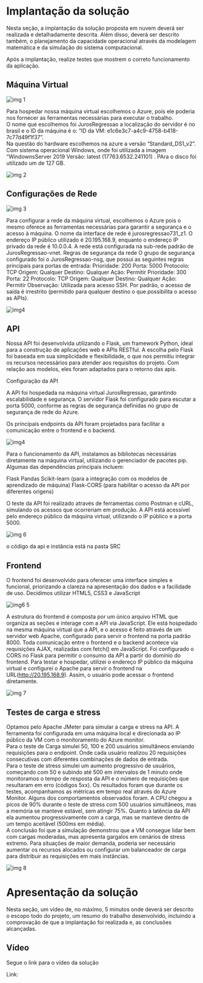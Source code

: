 # Implantação da solução

Nesta seção, a implantação da solução proposta em nuvem deverá ser realizada e detalhadamente descrita. Além disso, deverá ser descrito também, o planejamento da capacidade operacional através da modelagem matemática e da simulação do sistema computacional.

Após a implantação, realize testes que mostrem o correto funcionamento da aplicação.

## Máquina Virtual

![img 1](https://github.com/user-attachments/assets/dca358ab-857e-4558-b643-00bedb6d240b)

Para hospedar nossa máquina virtual escolhemos o Azure, pois ele poderia nos fornecer as ferramentas necessárias para executar o trabalho.  
O nome que escolhemos foi JurosRegressao a localização do servidor é no brasil e o ID da máquina é o: “ID da VM: e1c6e3c7-a4c9-4758-b418-7c77d49f1f37”.  
Na questão do hardware escolhemos na azure a versão “Standard_DS1_v2”. Com sistema operacional Windows, onde foi utilizada a imagem “WindownsServer 2019 Versão: latest (17763.6532.241101) . PAra o disco foi utilizado um de 127 GB.

![img 2](https://github.com/user-attachments/assets/ae1d671a-d646-4dbe-818b-06b52a53e9e4)

## Configurações de Rede

![img 3](https://github.com/user-attachments/assets/85855475-56e3-4552-82ba-454cc6acb11d)

Para configurar a rede da máquina virtual, escolhemos o Azure pois o mesmo oferece as ferramentas necessárias para garantir a segurança e o acesso à máquina. O nome da interface de rede é jurosregressao731_z1.
O endereço IP público utilizado é 20.195.168.9, enquanto o endereço IP privado da rede é 10.0.0.4. A rede está configurada na sub-rede padrão de JurosRegressao-vnet.
Regras de segurança da rede
O grupo de segurança configurado foi o JurosRegressao-nsg, que possui as seguintes regras principais para portas de entrada:
Prioridade: 200
Porta: 5000
Protocolo: TCP
Origem: Qualquer
Destino: Qualquer
Ação: Permitir
Prioridade: 300
Porta: 22
Protocolo: TCP
Origem: Qualquer
Destino: Qualquer
Ação: Permitir
Observação: Utilizada para acesso SSH.
Por padrão, o acesso de saída é irrestrito (permitido para qualquer destino o que possibilita o acesso as APIs).

![img4](https://github.com/user-attachments/assets/8f06e20d-4fe5-4ff9-b5c5-ff9f7ecd531c)

## API

Nossa API foi desenvolvida utilizando o Flask, um framework Python, ideal para a construção de aplicações web e APIs RESTful. A escolha pelo Flask foi baseada em sua simplicidade e flexibilidade, o que nos permitiu integrar os recursos necessários para atender aos requisitos do projeto. Com relação aos modelos, eles foram adaptados para o retorno das apis.

Configuração da API

A API foi hospedada na máquina virtual JurosRegressao, garantindo escalabilidade e segurança. O servidor Flask foi configurado para escutar a porta 5000, conforme as regras de segurança definidas no grupo de segurança de rede do Azure.

Os principais endpoints da API foram projetados para facilitar a comunicação entre o frontend e o backend. 

![img4](https://github.com/user-attachments/assets/83de4578-ad46-4f4e-bc93-f6540cc4ab69)

Para o funcionamento da API, instalamos as bibliotecas necessárias diretamente na máquina virtual, utilizando o gerenciador de pacotes pip. Algumas das dependências principais incluem:

Flask
Pandas
Scikit-learn (para a integração com os modelos de aprendizado de máquina)
Flask-CORS (para habilitar o acesso da API por diferentes origens)

O teste da API foi realizado através de ferramentas como Postman e cURL, simulando os acessos que ocorreriam em produção. A API está acessível pelo endereço público da máquina virtual, utilizando o IP público e a porta 5000.

![img 6](https://github.com/user-attachments/assets/103ebb32-e871-460f-a149-c9319caad399)

o código da api e instância está na pasta SRC

## Frontend

O frontend foi desenvolvido para oferecer uma interface simples e funcional, priorizando a clareza na apresentação dos dados e a facilidade de uso. Decidimos utilizar HTML5, CSS3 e JavaScript

![img6 5](https://github.com/user-attachments/assets/8d4fb70f-8b59-45bc-958a-ff7428385589)

A estrutura do frontend é composta por um único arquivo HTML que organiza as seções e interage com a API via JavaScript. Ele está hospedado na mesma máquina virtual que a API, e o acesso é feito através de um servidor web Apache, configurado para servir o frontend na porta padrão 8000.
Toda comunicação entre o frontend e o backend acontece via requisições AJAX, realizadas com fetch() em JavaScript. Foi configurado o CORS no Flask para permitir o consumo da API a partir do domínio do frontend.
Para testar e hospedar, utilizei o endereço IP público da máquina virtual e configurei o Apache para servir o frontend na URL(http://20.195.168.9). Assim, o usuário pode acessar o frontend diretamente.

![img 7](https://github.com/user-attachments/assets/06d727ac-2f28-4f9b-8035-ebebb2e3d1e5)

## Testes de carga e stress

Optamos pelo Apache JMeter para simular a carga e stress na API. A ferramenta foi configurada em uma máquina local e direcionada ao IP público da VM com o monitoramento do Azure monitor.  
Para o teste de Carga simulei 50, 100 e 200 usuários simultâneos enviando requisições para o endpoint. Onde cada usuário realizou 20 requisições consecutivas com diferentes combinações de dados de entrada.  
Para o teste de stress simulei um aumento progressivo de usuários, começando com 50 e subindo até 500 em intervalos de 1 minuto onde monitoramos o tempo de resposta da API e o número de requisições que resultaram em erro (códigos 5xx).
Os resultados foram que durante os testes, acompanhamos as métricas em tempo real através do Azure Monitor. Alguns dos comportamentos observados foram. A CPU chegou a picos de 90% durante o teste de stress com 500 usuários simultâneos, mas a memória se manteve estável, sem atingir 75%. Quanto à latência da API ela aumentou progressivamente com a carga, mas se manteve dentro de um tempo aceitável (500ms em média).  
A conclusão foi que a simulação demonstrou que a VM consegue lidar bem com cargas moderadas, mas apresenta gargalos em cenários de stress extremo. Para situações de maior demanda, poderia ser necessário aumentar os recursos alocados ou configurar um balanceador de carga para distribuir as requisições em mais instâncias.

![img 8](https://github.com/user-attachments/assets/64e77c00-443b-43a7-bd2f-b88276f419c7)

# Apresentação da solução

Nesta seção, um vídeo de, no máximo, 5 minutos onde deverá ser descrito o escopo todo do projeto, um resumo do trabalho desenvolvido, incluindo a comprovação de que a implantação foi realizada e, as conclusões alcançadas.

##  Vídeo

Segue o link para o vídeo da solução 

Link: 
